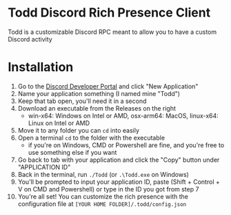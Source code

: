 # Todd Discord Rich Presence Client

Todd is a customizable Discord RPC meant to allow you to have a custom Discord activity

# Installation

1. Go to the [Discord Developer Portal](<https://discord.com/developers/applications>) and click "New Application"
2. Name your application something (I named mine "Todd")
3. Keep that tab open, you'll need it in a second
4. Download an executable from the Releases on the right
    - win-x64: Windows on Intel or AMD, osx-arm64: MacOS, linux-x64: Linux on Intel or AMD
5. Move it to any folder you can `cd` into easily
6. Open a terminal `cd` to the folder with the executable
    - if you're on Windows, CMD or Powershell are fine, and you're free to use something else if you want
7. Go back to tab with your application and click the "Copy" button under "APPLICATION ID"
8. Back in the terminal, run `./Todd` (or `.\Todd.exe` on Windows)
9. You'll be prompted to input your application ID, paste (Shift + Control + V on CMD and Powershell) or type in the ID you got from step 7
10. You're all set! You can customize the rich presence with the configuration file at `[YOUR HOME FOLDER]/.todd/config.json`
